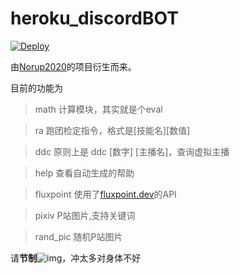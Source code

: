 # heroku_discordBOT
<p>
    <a href="https://dashboard.heroku.com/new?template=https%3a%2f%2fgithub.com%2fknight000%2fheroku_discordBOT" rel="nofollow">
    <img src="https://camo.githubusercontent.com/c0824806f5221ebb7d25e559568582dd39dd1170/68747470733a2f2f7777772e6865726f6b7563646e2e636f6d2f6465706c6f792f627574746f6e2e706e67" alt="Deploy" data-canonical-src="https://www.herokucdn.com/deploy/button.png" style="max-width:100%;">
</a>
</p>

由[Norup2020](https://github.com/Norup2020/heroku_discordPy)的项目衍生而来。

目前的功能为

> math      计算模块，其实就是个eval

> ra        跑团检定指令，格式是[技能名][数值]

> ddc       原则上是 ddc [数字] [主播名]，查询虚拟主播

> help      查看自动生成的帮助

> fluxpoint 使用了[fluxpoint.dev](https://fluxpoint.dev/api/apply)的API

> pixiv     P站图片,支持关键词

> rand_pic  随机P站图片

请**节制**![img](https://api.lolicon.app/assets/img/jz.png)，冲太多对身体不好